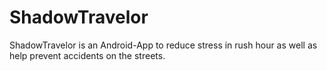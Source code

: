 # ShadowTravelor

ShadowTravelor is an Android-App to reduce stress in rush hour as well as help prevent 
accidents on the streets.  